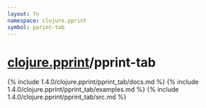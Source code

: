 ```yaml
---
layout: fn
namespace: clojure.pprint
symbol: pprint-tab
---
```


# [clojure.pprint](../)/pprint-tab

{% include 1.4.0/clojure.pprint/pprint_tab/docs.md %}
{% include 1.4.0/clojure.pprint/pprint_tab/examples.md %}
{% include 1.4.0/clojure.pprint/pprint_tab/src.md %}

